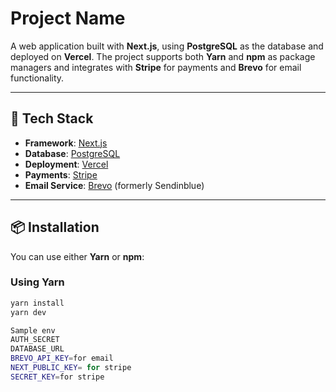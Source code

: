 # Project Name

A web application built with **Next.js**, using **PostgreSQL** as the database and deployed on **Vercel**. The project supports both **Yarn** and **npm** as package managers and integrates with **Stripe** for payments and **Brevo** for email functionality.

---

## 🚀 Tech Stack

- **Framework**: [Next.js](https://nextjs.org/)
- **Database**: [PostgreSQL](https://www.postgresql.org/)
- **Deployment**: [Vercel](https://vercel.com/)
- **Payments**: [Stripe](https://stripe.com/)
- **Email Service**: [Brevo](https://www.brevo.com/) (formerly Sendinblue)

---

## 📦 Installation

You can use either **Yarn** or **npm**:

### Using Yarn
```bash
yarn install
yarn dev

Sample env
AUTH_SECRET
DATABASE_URL
BREVO_API_KEY=for email
NEXT_PUBLIC_KEY= for stripe
SECRET_KEY=for stripe
